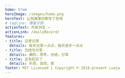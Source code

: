 ```yaml
---
home: true
heroImage: /images/home.png
heroText: 让我康康你都写了些啥
# tagline: 博客示例
actionText: 开始浏览 →
actionLink: /dailyRecord/
features:
- title: 日常记录
  details: 每天记录一点点，每天进步一点点
- title: 总结与分享
  details: 编码，思考，总结，分享
- title: 还有别忘了
  details: 乐观，自信，爱
footer: MIT Licensed | Copyright © 2019-present Luojw
---
```

